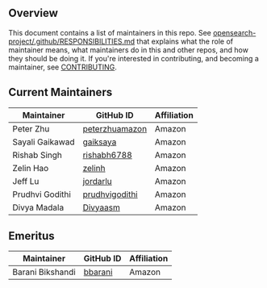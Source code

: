 ## Overview

This document contains a list of maintainers in this repo. See [opensearch-project/.github/RESPONSIBILITIES.md](https://github.com/opensearch-project/.github/blob/main/RESPONSIBILITIES.md#maintainer-responsibilities) that explains what the role of maintainer means, what maintainers do in this and other repos, and how they should be doing it. If you're interested in contributing, and becoming a maintainer, see [CONTRIBUTING](CONTRIBUTING.md).

## Current Maintainers

| Maintainer       | GitHub ID                                | Affiliation |
| ---------------- |------------------------------------------| ----------- |
| Peter Zhu        | [peterzhuamazon](https://github.com/peterzhuamazon) | Amazon      |
| Sayali Gaikawad  | [gaiksaya](https://github.com/gaiksaya)  | Amazon      |
| Rishab Singh     | [rishabh6788](https://github.com/rishabh6788) | Amazon      |
| Zelin Hao        | [zelinh](https://github.com/zelinh)      | Amazon      |
| Jeff Lu | [jordarlu](https://github.com/jordarlu)  | Amazon      |
| Prudhvi Godithi | [prudhvigodithi](https://github.com/prudhvigodithi) | Amazon      |
| Divya Madala  | [Divyaasm](https://github.com/Divyaasm)  | Amazon      |

## Emeritus

| Maintainer            | GitHub ID                                 | Affiliation |
| --------------------- | ----------------------------------------- | ----------- |
| Barani Bikshandi  | [bbarani](https://github.com/bbarani)               | Amazon      |